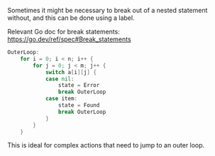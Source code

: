 Sometimes it might be necessary to break out of a nested statement without, and this can be done using a label. 

Relevant Go doc for break statements: https://go.dev/ref/spec#Break_statements

```go
OuterLoop:
	for i = 0; i < n; i++ {
		for j = 0; j < m; j++ {
			switch a[i][j] {
			case nil:
				state = Error
				break OuterLoop
			case item:
				state = Found
				break OuterLoop
			}
		}
	}
```

This is ideal for complex actions that need to jump to an outer loop.